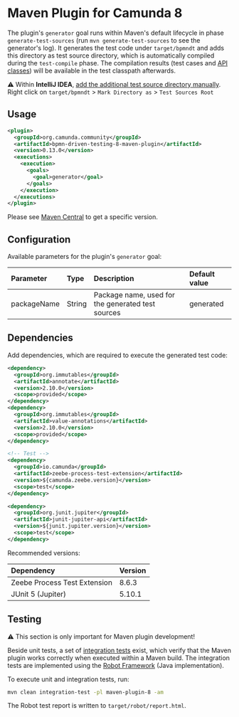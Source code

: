 # Maven Plugin for Camunda 8
The plugin's `generator` goal runs within Maven's default lifecycle in phase `generate-test-sources` (run `mvn generate-test-sources` to see the generator's log).
It generates the test code under `target/bpmndt` and adds this directory as test source directory, which is automatically compiled during the `test-compile` phase.
The compilation results (test cases and [API classes](../impl-8/src/main/java/org/camunda/community/bpmndt/api)) will be available in the test classpath afterwards.

:warning: Within **IntelliJ IDEA**, [add the additional test source directory manually](https://www.jetbrains.com/help/idea/testing.html#add-test-root).
Right click on `target/bpmndt` > `Mark Directory as` > `Test Sources Root`

## Usage

```xml
<plugin>
  <groupId>org.camunda.community</groupId>
  <artifactId>bpmn-driven-testing-8-maven-plugin</artifactId>
  <version>0.13.0</version>
  <executions>
    <execution>
      <goals>
        <goal>generator</goal>
      </goals>
    </execution>
  </executions>
</plugin>
```

Please see [Maven Central](https://central.sonatype.com/artifact/org.camunda.community/bpmn-driven-testing-8-maven-plugin/versions) to get a specific version.

## Configuration
Available parameters for the plugin's `generator` goal:

| Parameter            | Type         | Description                                                                | Default value |
|:---------------------|:-------------|:---------------------------------------------------------------------------|:--------------|
| packageName          | String       | Package name, used for the generated test sources | generated |

## Dependencies
Add dependencies, which are required to execute the generated test code:

```xml
<dependency>
  <groupId>org.immutables</groupId>
  <artifactId>annotate</artifactId>
  <version>2.10.0</version>
  <scope>provided</scope>
</dependency>
<dependency>
  <groupId>org.immutables</groupId>
  <artifactId>value-annotations</artifactId>
  <version>2.10.0</version>
  <scope>provided</scope>
</dependency>

<!-- Test -->
<dependency>
  <groupId>io.camunda</groupId>
  <artifactId>zeebe-process-test-extension</artifactId>
  <version>${camunda.zeebe.version}</version>
  <scope>test</scope>
</dependency>

<dependency>
  <groupId>org.junit.jupiter</groupId>
  <artifactId>junit-jupiter-api</artifactId>
  <version>${junit.jupiter.version}</version>
  <scope>test</scope>
</dependency>
```

Recommended versions:

| Dependency                   | Version |
|:-----------------------------|:--------|
| Zeebe Process Test Extension | 8.6.3   |
| JUnit 5 (Jupiter)            | 5.10.1  |

## Testing
:warning: This section is only important for Maven plugin development!

Beside unit tests, a set of [integration tests](../integration-tests-8) exist,
which verify that the Maven plugin works correctly when executed within a Maven build.
The integration tests are implemented using the [Robot Framework](https://robotframework.org/) (Java implementation).

To execute unit and integration tests, run:

```sh
mvn clean integration-test -pl maven-plugin-8 -am
```

The Robot test report is written to `target/robot/report.html`.
